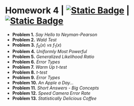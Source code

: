 # Homework 4 |  [![Static Badge](https://img.shields.io/badge/Problems-red)](https://github.com/ErfanPanahi/Statistical-Inference/blob/main/Homework%204/Homework%204%20-%20Problems.pdf) | [![Static Badge](https://img.shields.io/badge/Report-blue)](https://github.com/ErfanPanahi/Statistical-Inference/blob/main/Homework%204/Homework%204%20-%20Report.pdf) 
* **Problem 1.** *Say Hello to Neyman-Pearson*
* **Problem 2.** *Wald Test*
* **Problem 3.** $f_0(x)$ *vs* $f_1(x)$
* **Problem 4.** *Uniformly Most Powerful*
* **Problem 5.** *Generalized Likelihood Ratio*
* **Problem 6.** *Error Types*
* **Problem 7.** *Warm Up t-test*
* **Problem 8.** *t-test*
* **Problem 9.** *Error Types*
* **Problem 10.** *An Apple a Day...*
* **Problem 11.** *Short Answers - Big Concepts*
* **Problem 12.** *Speed Camera Error Rate*
* **Problem 13.** *Statistically Delicious Coffee*
